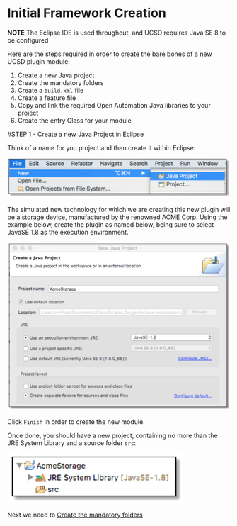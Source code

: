 # Initial Framework Creation

**NOTE** The Eclipse IDE is used throughout, and UCSD requires Java SE 8 to be configured

Here are the steps required in order to create the bare bones of a new UCSD plugin module:

 1. Create a new Java project
 2. Create the mandatory folders
 3. Create a ```build.xml``` file
 4. Create a feature file
 5. Copy and link the required Open Automation Java libraries to your project
 6. Create the entry Class for your module


#STEP 1 -  Create a new Java Project in Eclipse

Think of a name for you project and then create it within Eclipse:

![alt text](https://github.com/rwhitear42/UCS_Director_Open_Automation_From_Scratch/blob/master/docs/initial_framework/images/new_java_project.png "Creating a new project")

The simulated new technology for which we are creating this new plugin will be a storage device, manufactured by the renowned ACME Corp. Using the example below, create the plugin as named below, being sure to select JavaSE 1.8 as the execution environment.

![alt text](https://github.com/rwhitear42/UCS_Director_Open_Automation_From_Scratch/blob/master/docs/initial_framework/images/name_new_java_project.png "Name the new project")

Click ```Finish``` in order to create the new module.

Once done, you should have a new project, containing no more than the JRE System Library and a source folder ```src```:

![alt text](https://github.com/rwhitear42/UCS_Director_Open_Automation_From_Scratch/blob/master/docs/initial_framework/images/project_explorer_pane.png "Project explorer pane")

Next we need to [Create the mandatory folders](https://github.com/rwhitear42/UCS_Director_Open_Automation_From_Scratch/blob/master/docs/initial_framework/2_mandatory_folder_creation.md)
